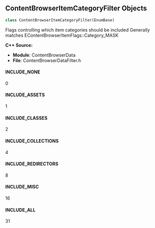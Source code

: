 ## ContentBrowserItemCategoryFilter Objects

```python
class ContentBrowserItemCategoryFilter(EnumBase)
```

Flags controlling which item categories should be included
Generally matches EContentBrowserItemFlags::Category_MASK

**C++ Source:**

- **Module**: ContentBrowserData
- **File**: ContentBrowserDataFilter.h

<a id="unreal.ContentBrowserItemCategoryFilter.INCLUDE_NONE"></a>

#### INCLUDE_NONE

0

<a id="unreal.ContentBrowserItemCategoryFilter.INCLUDE_ASSETS"></a>

#### INCLUDE_ASSETS

1

<a id="unreal.ContentBrowserItemCategoryFilter.INCLUDE_CLASSES"></a>

#### INCLUDE_CLASSES

2

<a id="unreal.ContentBrowserItemCategoryFilter.INCLUDE_COLLECTIONS"></a>

#### INCLUDE_COLLECTIONS

4

<a id="unreal.ContentBrowserItemCategoryFilter.INCLUDE_REDIRECTORS"></a>

#### INCLUDE_REDIRECTORS

8

<a id="unreal.ContentBrowserItemCategoryFilter.INCLUDE_MISC"></a>

#### INCLUDE_MISC

16

<a id="unreal.ContentBrowserItemCategoryFilter.INCLUDE_ALL"></a>

#### INCLUDE_ALL

31

<a id="unreal.ContentBrowserItemAttributeFilter"></a>
